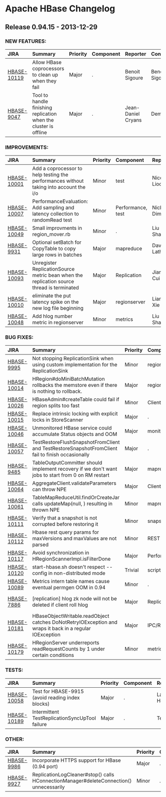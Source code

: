 
<!---
# Licensed to the Apache Software Foundation (ASF) under one
# or more contributor license agreements.  See the NOTICE file
# distributed with this work for additional information
# regarding copyright ownership.  The ASF licenses this file
# to you under the Apache License, Version 2.0 (the
# "License"); you may not use this file except in compliance
# with the License.  You may obtain a copy of the License at
#
#     http://www.apache.org/licenses/LICENSE-2.0
#
# Unless required by applicable law or agreed to in writing, software
# distributed under the License is distributed on an "AS IS" BASIS,
# WITHOUT WARRANTIES OR CONDITIONS OF ANY KIND, either express or implied.
# See the License for the specific language governing permissions and
# limitations under the License.
-->
# Apache HBase Changelog

## Release 0.94.15 - 2013-12-29



### NEW FEATURES:

| JIRA | Summary | Priority | Component | Reporter | Contributor |
|:---- |:---- | :--- |:---- |:---- |:---- |
| [HBASE-10119](https://issues.apache.org/jira/browse/HBASE-10119) | Allow HBase coprocessors to clean up when they fail |  Major | . | Benoit Sigoure | Benoit Sigoure |
| [HBASE-9047](https://issues.apache.org/jira/browse/HBASE-9047) | Tool to handle finishing replication when the cluster is offline |  Major | . | Jean-Daniel Cryans | Demai Ni |


### IMPROVEMENTS:

| JIRA | Summary | Priority | Component | Reporter | Contributor |
|:---- |:---- | :--- |:---- |:---- |:---- |
| [HBASE-10001](https://issues.apache.org/jira/browse/HBASE-10001) | Add a coprocessor to help testing the performances without taking into account the i/o |  Minor | test | Nicolas Liochon | Nicolas Liochon |
| [HBASE-10007](https://issues.apache.org/jira/browse/HBASE-10007) | PerformanceEvaluation: Add sampling and latency collection to randomRead test |  Minor | Performance, test | Nick Dimiduk | Nick Dimiduk |
| [HBASE-10049](https://issues.apache.org/jira/browse/HBASE-10049) | Small improvments in region\_mover.rb |  Minor | . | Liu Shaohui | Liu Shaohui |
| [HBASE-9931](https://issues.apache.org/jira/browse/HBASE-9931) | Optional setBatch for CopyTable to copy large rows in batches |  Major | mapreduce | Dave Latham | Nick Dimiduk |
| [HBASE-10093](https://issues.apache.org/jira/browse/HBASE-10093) | Unregister ReplicationSource metric bean when the replication source thread is terminated |  Major | Replication | Jianwei Cui | Jianwei Cui |
| [HBASE-10010](https://issues.apache.org/jira/browse/HBASE-10010) | eliminate the put latency spike on the new log file beginning |  Major | regionserver | Liang Xie | Liang Xie |
| [HBASE-10048](https://issues.apache.org/jira/browse/HBASE-10048) | Add hlog number metric in regionserver |  Minor | metrics | Liu Shaohui | Liu Shaohui |


### BUG FIXES:

| JIRA | Summary | Priority | Component | Reporter | Contributor |
|:---- |:---- | :--- |:---- |:---- |:---- |
| [HBASE-9995](https://issues.apache.org/jira/browse/HBASE-9995) | Not stopping ReplicationSink when using custom implementation for the ReplicationSink |  Minor | regionserver | Anoop Sam John | Anoop Sam John |
| [HBASE-10014](https://issues.apache.org/jira/browse/HBASE-10014) | HRegion#doMiniBatchMutation rollbacks the memstore even if there is nothing to rollback. |  Major | regionserver | Nicolas Liochon | Nicolas Liochon |
| [HBASE-10026](https://issues.apache.org/jira/browse/HBASE-10026) | HBaseAdmin#createTable could fail if region splits too fast |  Minor | Client | Jimmy Xiang | Jimmy Xiang |
| [HBASE-10015](https://issues.apache.org/jira/browse/HBASE-10015) | Replace intrinsic locking with explicit locks in StoreScanner |  Major | . | Lars Hofhansl | Lars Hofhansl |
| [HBASE-10046](https://issues.apache.org/jira/browse/HBASE-10046) | Unmonitored HBase service could accumulate Status objects and OOM |  Major | monitoring | Aditya Kishore | Aditya Kishore |
| [HBASE-10057](https://issues.apache.org/jira/browse/HBASE-10057) | TestRestoreFlushSnapshotFromClient and TestRestoreSnapshotFromClient fail to finish occasionally |  Major | . | Lars Hofhansl | Lars Hofhansl |
| [HBASE-9485](https://issues.apache.org/jira/browse/HBASE-9485) | TableOutputCommitter should implement recovery if we don't want jobs to start from 0 on RM restart |  Major | mapreduce | Ted Yu | Ted Yu |
| [HBASE-10064](https://issues.apache.org/jira/browse/HBASE-10064) | AggregateClient.validateParameters can throw NPE |  Major | Client | Jianwei Cui | Jianwei Cui |
| [HBASE-10061](https://issues.apache.org/jira/browse/HBASE-10061) | TableMapReduceUtil.findOrCreateJar calls updateMap(null, ) resulting in thrown NPE |  Minor | mapreduce | Amit Sela | Amit Sela |
| [HBASE-10111](https://issues.apache.org/jira/browse/HBASE-10111) | Verify that a snapshot is not corrupted before restoring it |  Minor | snapshots | Matteo Bertozzi | Matteo Bertozzi |
| [HBASE-10112](https://issues.apache.org/jira/browse/HBASE-10112) | Hbase rest query params for maxVersions and maxValues are not parsed |  Minor | REST | Koert Kuipers | Jean-Marc Spaggiari |
| [HBASE-10117](https://issues.apache.org/jira/browse/HBASE-10117) | Avoid synchronization in HRegionScannerImpl.isFilterDone |  Major | Performance | Lars Hofhansl | Lars Hofhansl |
| [HBASE-10120](https://issues.apache.org/jira/browse/HBASE-10120) | start-hbase.sh doesn't respect --config in non-distributed mode |  Trivial | scripts | Nick Dimiduk | Nick Dimiduk |
| [HBASE-10089](https://issues.apache.org/jira/browse/HBASE-10089) | Metrics intern table names cause eventual permgen OOM in 0.94 |  Minor | . | Dave Latham | Ted Yu |
| [HBASE-7886](https://issues.apache.org/jira/browse/HBASE-7886) | [replication] hlog zk node will not be deleted if client roll hlog |  Major | Replication | terry zhang | Jean-Daniel Cryans |
| [HBASE-10181](https://issues.apache.org/jira/browse/HBASE-10181) | HBaseObjectWritable.readObject catches DoNotRetryIOException and wraps it back in a regular IOException |  Major | IPC/RPC | Samarth Jain | Lars Hofhansl |
| [HBASE-10179](https://issues.apache.org/jira/browse/HBASE-10179) | HRegionServer underreports readRequestCounts by 1 under certain conditions |  Minor | metrics | Perry Trolard | Perry Trolard |


### TESTS:

| JIRA | Summary | Priority | Component | Reporter | Contributor |
|:---- |:---- | :--- |:---- |:---- |:---- |
| [HBASE-10058](https://issues.apache.org/jira/browse/HBASE-10058) | Test for HBASE-9915 (avoid reading index blocks) |  Major | . | Lars Hofhansl | Lars Hofhansl |
| [HBASE-10189](https://issues.apache.org/jira/browse/HBASE-10189) | Intermittent TestReplicationSyncUpTool failure |  Major | . | Ted Yu | Demai Ni |


### OTHER:

| JIRA | Summary | Priority | Component | Reporter | Contributor |
|:---- |:---- | :--- |:---- |:---- |:---- |
| [HBASE-9986](https://issues.apache.org/jira/browse/HBASE-9986) | Incorporate HTTPS support for HBase (0.94 port) |  Major | . | Aditya Kishore | Aditya Kishore |
| [HBASE-9927](https://issues.apache.org/jira/browse/HBASE-9927) | ReplicationLogCleaner#stop() calls HConnectionManager#deleteConnection() unnecessarily |  Minor | . | Ted Yu | Ted Yu |



